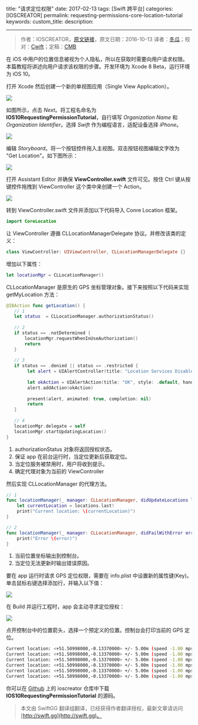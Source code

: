 title: "请求定位权限"
date: 2017-02-13
tags: [Swift 跨平台]
categories: [IOSCREATOR]
permalink: requesting-permissions-core-location-tutorial
keywords: 
custom_title: 
description: 

---
> 作者：IOSCREATOR，[原文链接](https://www.ioscreator.com/tutorials/requesting-permissions-core-location-tutorial)，原文日期：2016-10-13
> 译者：[冬瓜](http://www.desgard.com/)；校对：[Cwift](http://weibo.com/277195544)；定稿：[CMB](https://github.com/chenmingbiao)
  







<!--此处开始正文-->

在 iOS 中用户的位置信息被视为个人隐私，所以在获取时需要向用户请求权限。本篇教程将讲述向用户请求该权限的步骤。开发环境为 Xcode 8 Beta，运行环境为 iOS 10。

<!--more-->

打开 Xcode 然后创建一个新的单视图应用（Single View Application）。

![](https://static1.squarespace.com/static/52428a0ae4b0c4a5c2a2cede/t/57c47d26725e254fbeb982b9/1472494904978/?format=750w)

如图所示，点击 *Next*。将工程名命名为 **IOS10RequestingPermissionTutorial**，自行填写 *Organization Name* 和 *Organization Identifier*。选择 *Swift* 作为编程语言，适配设备选择 *iPhone*。

![](https://static1.squarespace.com/static/52428a0ae4b0c4a5c2a2cede/t/57c47d68d482e9e39df11e24/1472494967400/?format=750w)

编辑 *Storyboard*。将一个按钮控件拖入主视图。双击按钮视图编辑文字改为 "Get Location"。如下图所示：

![](https://static1.squarespace.com/static/52428a0ae4b0c4a5c2a2cede/t/57c48dfc20099edbe41a968e/1472499293327/?format=500w)

打开 Assistant Editor 并确保 **ViewController.swift** 文件可见。按住 Ctrl 键从按键控件拖拽到 ViewController 这个类中来创建一个 Action。

![](https://static1.squarespace.com/static/52428a0ae4b0c4a5c2a2cede/t/57c48f97f7e0ab2bdc7f9d1d/1472499623179/?format=300w)

转到 ViewController.swift 文件并添加以下代码导入 Conre Location 框架。

```swift
import CoreLocation
```

让 ViewController 遵循 CLLocationManagerDelegate 协议。并修改该类的定义：

```swift
class ViewController: UIViewController, CLLocationManagerDelegate {}
```

增加以下属性：

```swift
let locationMgr = CLLocationManager()
```

CLLocationManager 是原生的 GPS 坐标管理对象。接下来按照以下代码来实现 getMyLocation 方法：

```swift
@IBAction func getLocation() {
   // 1 
   let status  = CLLocationManager.authorizationStatus()
   
   // 2
   if status == .notDetermined {
       locationMgr.requestWhenInUseAuthorization()
       return
   }
    
   // 3
   if status == .denied || status == .restricted {
        let alert = UIAlertController(title: "Location Services Disabled", message: "Please enable Location Services in Settings", preferredStyle: .alert)
        
        let okAction = UIAlertAction(title: "OK", style: .default, handler: nil)
        alert.addAction(okAction)
        
        present(alert, animated: true, completion: nil)
        return
   }
   
   // 4
   locationMgr.delegate = self
   locationMgr.startUpdatingLocation()
}
```

1. authorizationStatus 对象将返回授权状态。
2. 保证 app 在前台运行时，当定位更新后获取定位。
3. 当定位服务被禁用时，用户将收到提示。
4. 确定代理对象为当前的 ViewController

然后实现 CLLocationManager 的代理方法。

```swift
// 1
func locationManager(_ manager: CLLocationManager, didUpdateLocations locations: [CLLocation]) {
    let currentLocation = locations.last!
    print("Current location: \(currentLocation)")
}

// 2
func locationManager(_ manager: CLLocationManager, didFailWithError error: Error) {
    print("Error \(error)")
}
```

1. 当前位置坐标输出到控制台。
2. 当定位无法更新时输出错误原因。

要在 app 运行时请求 GPS 定位权限，需要在 info.plist 中设置新的属性键(Key)。单击鼠标右键选择添加行，并输入以下值：

![](https://static1.squarespace.com/static/52428a0ae4b0c4a5c2a2cede/t/57d6806744024343d1a0e33d/1473675371839/?format=750w)

在 Build 并运行工程时，app 会主动寻求定位授权：

![](https://static1.squarespace.com/static/52428a0ae4b0c4a5c2a2cede/t/57d6ad18d1758ef687420489/1473686818044/?format=300w)

点开控制台中的位置箭头，选择一个预定义的位置。控制台会打印当前的 GPS 定位。

```bash
Current location: <+51.50998000,-0.13370000> +/- 5.00m (speed -1.00 mps / course -1.00) @ 9/12/16, 3:25:27 PM Central European Summer Time
Current location: <+51.50998000,-0.13370000> +/- 5.00m (speed -1.00 mps / course -1.00) @ 9/12/16, 3:25:28 PM Central European Summer Time
Current location: <+51.50998000,-0.13370000> +/- 5.00m (speed -1.00 mps / course -1.00) @ 9/12/16, 3:25:29 PM Central European Summer Time
Current location: <+51.50998000,-0.13370000> +/- 5.00m (speed -1.00 mps / course -1.00) @ 9/12/16, 3:25:30 PM Central European Summer Time
Current location: <+51.50998000,-0.13370000> +/- 5.00m (speed -1.00 mps / course -1.00) @ 9/12/16, 3:25:31 PM Central European Summer Time
Current location: <+51.50998000,-0.13370000> +/- 5.00m (speed -1.00 mps / course -1.00) @ 9/12/16, 3:25:32 PM Central European Summer Time
```

你可以在 [Github](https://github.com/ioscreator/ioscreator) 上的 ioscreator 仓库中下载 **IOS10RequestingPermissionTutorial** 的源码。



> 本文由 SwiftGG 翻译组翻译，已经获得作者翻译授权，最新文章请访问 [http://swift.gg](http://swift.gg)。